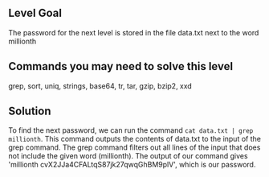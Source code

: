 ## Level Goal ##

The password for the next level is stored in the file data.txt next to the word millionth

## Commands you may need to solve this level ##

grep, sort, uniq, strings, base64, tr, tar, gzip, bzip2, xxd

## Solution ##

To find the next password, we can run the command `cat data.txt | grep millionth`. This command outputs the contents of data.txt to the input of the grep command. The grep command filters out all lines of the input that does not include the given word (millionth). The output of our command gives 'millionth       cvX2JJa4CFALtqS87jk27qwqGhBM9plV', which is our password.
